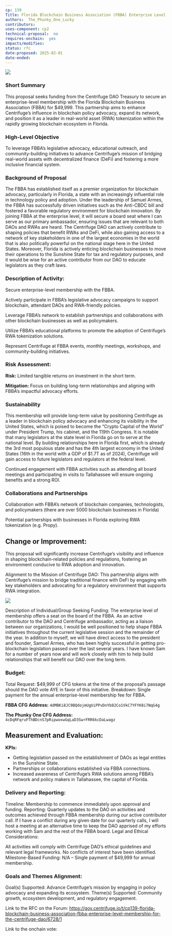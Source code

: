 ```yaml
---
cp: 139
Title: Florida Blockchain Business Association (FBBA) Enterprise Level Membership for the Centrifuge DAO  
authors:  The_Phunky_One_Lucky 
contributors: 
uses-component: cp2 
technical-proposal:  no
requires-onchain:  yes
impacts/modifies:
status: rfc
date-proposed: 2025-02-01
date-ended:  
---
```


![](../CP139/fbba.jpg)

### Short Summary

This proposal seeks funding from the Centrifuge DAO Treasury to secure an enterprise-level membership with the Florida Blockchain Business Association (FBBA) for $49,999. This partnership aims to enhance Centrifuge’s influence in blockchain policy advocacy, expand its network, and position it as a leader in real-world asset (RWA) tokenization within the rapidly growing blockchain ecosystem in Florida.

### High-Level Objective

To leverage FBBA’s legislative advocacy, educational outreach, and community-building initiatives to advance Centrifuge’s mission of bridging real-world assets with decentralized finance (DeFi) and fostering a more inclusive financial system.

### Background of Proposal

 The FBBA has established itself as a premier organization for blockchain advocacy, particularly in Florida, a state with an increasingly influential role in technology policy and adoption. Under the leadership of Samuel Armes, the FBBA has successfully driven initiatives such as the Anti-CBDC bill and fostered a favorable regulatory environment for blockchain innovation. By joining FBBA at the enterprise level, it will secure a board seat where I can serve as our primary ambassador, ensuring issues that are relevant to both DAOs and RWAs are heard. The Centrifuge DAO can actively contribute to shaping policies that benefit RWAs and DeFi, while also gaining access to a network of key stakeholders in one of the largest economies in the world that is also politically powerful on the national stage here in the United States. Moreover, Florida is actively enticing blockchain businesses to move their operations to the Sunshine State for tax and regulatory purposes, and it would be wise for an active contributor from our DAO to educate legislators as they craft laws.

### Description of Activity:

Secure enterprise-level membership with the FBBA.

Actively participate in FBBA’s legislative advocacy campaigns to support blockchain, attendant DAOs and RWA-friendly policies.

Leverage FBBA’s network to establish partnerships and collaborations with other blockchain businesses as well as policymakers.

Utilize FBBA’s educational platforms to promote the adoption of Centrifuge’s RWA tokenization solutions.

Represent Centrifuge at FBBA events, monthly meetings, workshops, and community-building initiatives.

### Risk Assessment:

**Risk:** Limited tangible returns on investment in the short term.

**Mitigation:** Focus on building long-term relationships and aligning with FBBA’s impactful advocacy efforts.

### Sustainability

This membership will provide long-term value by positioning Centrifuge as a leader in blockchain policy advocacy and enhancing its visibility in the United States, which is poised to become the “Crypto Capital of the World” under President Trump, his cabinet, and the 119th Congress. It is notable that many legislators at the state level in Florida go on to serve at the national level. By building relationships here in Florida first, which is already the 3rd most populous state and has the 4th largest economy in the United States (16th in the world with a GDP of $1.7T as of 2024), Centrifuge will gain access to future legislators and regulators at the federal level.

Continued engagement with FBBA activities such as attending all board meetings and participating in visits to Tallahassee will ensure ongoing benefits and a strong ROI.

### Collaborations and Partnerships

Collaboration with FBBA’s network of blockchain companies, technologists, and policymakers (there are over 5000 blockchain businesses in Florida)

Potential partnerships with businesses in Florida exploring RWA tokenization (e.g. Propy).

## Change or Improvement: 

This proposal will significantly increase Centrifuge’s visibility and influence in shaping blockchain-related policies and regulations, fostering an environment conducive to RWA adoption and innovation.

Alignment to the Mission of Centrifuge DAO: This partnership aligns with Centrifuge’s mission to bridge traditional finance with DeFi by engaging with key stakeholders and advocating for a regulatory environment that supports RWA integration.

![](../CP139/fbbap.jpg)

Description of Individual/Group Seeking Funding: The enterprise level of membership offers a seat on the board of the FBBA. As an active contributor to the DAO and Centrifuge ambassador, acting as a liaison between our organizations, I would be well positioned to help shape FBBA initiatives throughout the current legislative session and the remainder of the year. In addition to myself, we will have direct access to the president and founder, Samuel Armes, who has been highly successful in getting pro-blockchain legislation passed over the last several years. I have known Sam for a number of years now and will work closely with him to help build relationships that will benefit our DAO over the long term.

### Budget:

Total Request: $49,999 of CFG tokens at the time of the proposal’s passage should the DAO vote AYE in favor of this initiative.
Breakdown: Single payment for the annual enterprise-level membership fee for FBBA.

**FBBA CFG Address:**
`4dMBKi8JC9BQdojmUgUiPPvDnYb82Co1VkC7YFYK8i7NqG4g`

**The Phunky One CFG Address:**
`4cDqRFqruFThBDcnS7pRipwoxwGqLaD3SwrFRR6kcDaLwagz`

## Measurement and Evaluation:

**KPIs:**

- Getting legislation passed on the establishment of DAOs as legal entities in the Sunshine State.
- Partnerships or collaborations established via FBBA connections.
- Increased awareness of Centrifuge’s RWA solutions among FBBA’s network and policy makers in Tallahassee, the capital of Florida.

### Delivery and Reporting:

Timeline: Membership to commence immediately upon approval and funding.
Reporting: Quarterly updates to the DAO on activities and outcomes achieved through FBBA membership during our active contributor call. If I have a conflict during any given date for our quarterly calls, I will host a meeting at an alternative time to keep the DAO apprised of my efforts working with Sam and the rest of the FBBA board.
Legal and Ethical Considerations:

All activities will comply with Centrifuge DAO’s ethical guidelines and relevant legal frameworks.
No conflicts of interest have been identified.
Milestone-Based Funding: N/A – Single payment of $49,999 for annual membership.

### Goals and Themes Alignment:

Goal(s) Supported: Advance Centrifuge’s mission by engaging in policy advocacy and expanding its ecosystem.
Theme(s) Supported: Community growth, ecosystem development, and regulatory engagement.

Link to the RFC on the Forum:  https://gov.centrifuge.io/t/cp139-florida-blockchain-business-association-fbba-enterprise-level-membership-for-the-centrifuge-dao/6728/1

Link to the onchain vote:  
